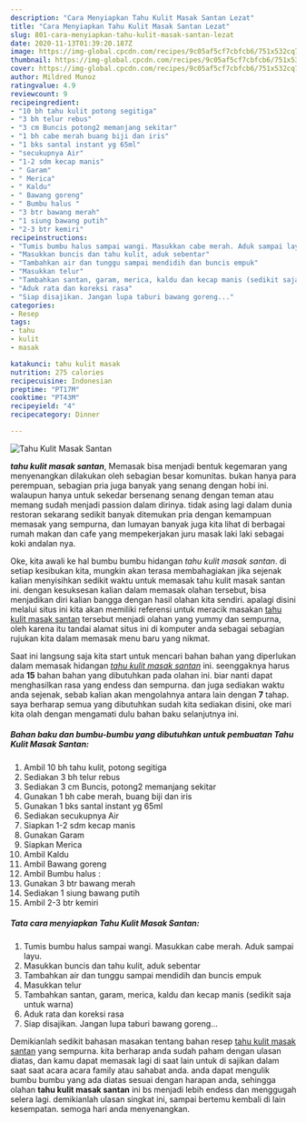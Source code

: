 ```yaml
---
description: "Cara Menyiapkan Tahu Kulit Masak Santan Lezat"
title: "Cara Menyiapkan Tahu Kulit Masak Santan Lezat"
slug: 801-cara-menyiapkan-tahu-kulit-masak-santan-lezat
date: 2020-11-13T01:39:20.187Z
image: https://img-global.cpcdn.com/recipes/9c05af5cf7cbfcb6/751x532cq70/tahu-kulit-masak-santan-foto-resep-utama.jpg
thumbnail: https://img-global.cpcdn.com/recipes/9c05af5cf7cbfcb6/751x532cq70/tahu-kulit-masak-santan-foto-resep-utama.jpg
cover: https://img-global.cpcdn.com/recipes/9c05af5cf7cbfcb6/751x532cq70/tahu-kulit-masak-santan-foto-resep-utama.jpg
author: Mildred Munoz
ratingvalue: 4.9
reviewcount: 9
recipeingredient:
- "10 bh tahu kulit potong segitiga"
- "3 bh telur rebus"
- "3 cm Buncis potong2 memanjang sekitar"
- "1 bh cabe merah buang biji dan iris"
- "1 bks santal instant yg 65ml"
- "secukupnya Air"
- "1-2 sdm kecap manis"
- " Garam"
- " Merica"
- " Kaldu"
- " Bawang goreng"
- " Bumbu halus "
- "3 btr bawang merah"
- "1 siung bawang putih"
- "2-3 btr kemiri"
recipeinstructions:
- "Tumis bumbu halus sampai wangi. Masukkan cabe merah. Aduk sampai layu."
- "Masukkan buncis dan tahu kulit, aduk sebentar"
- "Tambahkan air dan tunggu sampai mendidih dan buncis empuk"
- "Masukkan telur"
- "Tambahkan santan, garam, merica, kaldu dan kecap manis (sedikit saja untuk warna)"
- "Aduk rata dan koreksi rasa"
- "Siap disajikan. Jangan lupa taburi bawang goreng..."
categories:
- Resep
tags:
- tahu
- kulit
- masak

katakunci: tahu kulit masak 
nutrition: 275 calories
recipecuisine: Indonesian
preptime: "PT17M"
cooktime: "PT43M"
recipeyield: "4"
recipecategory: Dinner

---
```



![Tahu Kulit Masak Santan](https://img-global.cpcdn.com/recipes/9c05af5cf7cbfcb6/751x532cq70/tahu-kulit-masak-santan-foto-resep-utama.jpg)

<b><i>tahu kulit masak santan</i></b>, Memasak bisa menjadi bentuk kegemaran yang menyenangkan dilakukan oleh sebagian besar komunitas. bukan hanya para perempuan, sebagian pria juga banyak yang senang dengan hobi ini. walaupun hanya untuk sekedar bersenang senang dengan teman atau memang sudah menjadi passion dalam dirinya. tidak asing lagi dalam dunia restoran sekarang sedikit banyak ditemukan pria dengan kemampuan memasak yang sempurna, dan lumayan banyak juga kita lihat di berbagai rumah makan dan cafe yang mempekerjakan juru masak laki laki sebagai koki andalan nya.



Oke, kita awali ke hal bumbu bumbu hidangan <i>tahu kulit masak santan</i>. di setiap kesibukan kita, mungkin akan terasa membahagiakan jika sejenak kalian menyisihkan sedikit waktu untuk memasak tahu kulit masak santan ini. dengan kesuksesan kalian dalam memasak olahan tersebut, bisa menjadikan diri kalian bangga dengan hasil olahan kita sendiri. apalagi disini melalui situs ini kita akan memiliki referensi untuk meracik masakan <u>tahu kulit masak santan</u> tersebut menjadi olahan yang yummy dan sempurna, oleh karena itu tandai alamat situs ini di komputer anda sebagai sebagian rujukan kita dalam memasak menu baru yang nikmat.


Saat ini langsung saja kita start untuk mencari bahan bahan yang diperlukan dalam memasak hidangan <u><i>tahu kulit masak santan</i></u> ini. seenggaknya harus ada <b>15</b> bahan bahan yang dibutuhkan pada olahan ini. biar nanti dapat menghasilkan rasa yang endess dan sempurna. dan juga sediakan waktu anda sejenak, sebab kalian akan mengolahnya antara lain dengan <b>7</b> tahap. saya berharap semua yang dibutuhkan sudah kita sediakan disini, oke mari kita olah dengan mengamati dulu bahan baku selanjutnya ini.

<!--inarticleads1-->

##### Bahan baku dan bumbu-bumbu yang dibutuhkan untuk pembuatan Tahu Kulit Masak Santan:

1. Ambil 10 bh tahu kulit, potong segitiga
1. Sediakan 3 bh telur rebus
1. Sediakan 3 cm Buncis, potong2 memanjang sekitar
1. Gunakan 1 bh cabe merah, buang biji dan iris
1. Gunakan 1 bks santal instant yg 65ml
1. Sediakan secukupnya Air
1. Siapkan 1-2 sdm kecap manis
1. Gunakan  Garam
1. Siapkan  Merica
1. Ambil  Kaldu
1. Ambil  Bawang goreng
1. Ambil  Bumbu halus :
1. Gunakan 3 btr bawang merah
1. Sediakan 1 siung bawang putih
1. Ambil 2-3 btr kemiri




<!--inarticleads2-->

##### Tata cara menyiapkan Tahu Kulit Masak Santan:

1. Tumis bumbu halus sampai wangi. Masukkan cabe merah. Aduk sampai layu.
1. Masukkan buncis dan tahu kulit, aduk sebentar
1. Tambahkan air dan tunggu sampai mendidih dan buncis empuk
1. Masukkan telur
1. Tambahkan santan, garam, merica, kaldu dan kecap manis (sedikit saja untuk warna)
1. Aduk rata dan koreksi rasa
1. Siap disajikan. Jangan lupa taburi bawang goreng...




Demikianlah sedikit bahasan masakan tentang bahan resep <u>tahu kulit masak santan</u> yang sempurna. kita berharap anda sudah paham dengan ulasan diatas, dan kamu dapat memasak lagi di saat lain untuk di sajikan dalam saat saat acara acara family atau sahabat anda. anda dapat mengulik bumbu bumbu yang ada diatas sesuai dengan harapan anda, sehingga olahan <b>tahu kulit masak santan</b> ini bs menjadi lebih endess dan menggugah selera lagi. demikianlah ulasan singkat ini, sampai bertemu kembali di lain kesempatan. semoga hari anda menyenangkan.
